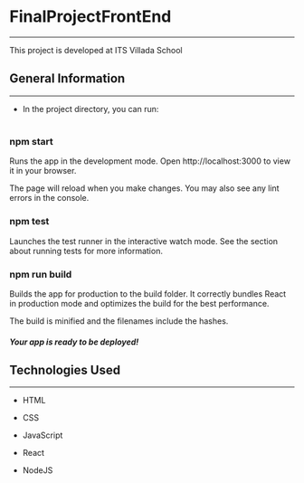 <h1>FinalProjectFrontEnd</h1>
<hr><p>This project is developed at ITS Villada School</p><h2>General Information</h2>
<hr><ul>
<li>In the project directory, you can run:</li>
</ul>
<h1></h1>
<h3>npm start</h3>
<p>Runs the app in the development mode.
Open http://localhost:3000 to view it in your browser.</p>
<p>The page will reload when you make changes.
You may also see any lint errors in the console.</p>
<h3>npm test</h3>
<p>Launches the test runner in the interactive watch mode.
See the section about running tests for more information.</p>
<h3>npm run build</h3>
<p>Builds the app for production to the build folder.
It correctly bundles React in production mode and optimizes the build for the best performance.</p>
<p>The build is minified and the filenames include the hashes.</p>
<h5>Your app is ready to be deployed!</h5><h2>Technologies Used</h2>
<hr><ul>
<li>HTML</li>
</ul><ul>
<li>CSS</li>
</ul><ul>
<li>JavaScript</li>
</ul><ul>
<li>React</li>
</ul><ul>
<li>NodeJS</li>
</ul>
